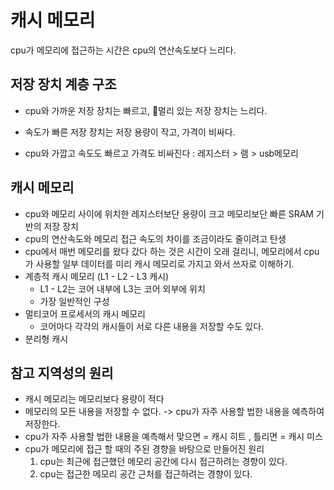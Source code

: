# 캐시 메모리

cpu가 메모리에 접근하는 시간은 cpu의 연산속도보다 느리다.

## 저장 장치 계층 구조
- cpu와 가까운 저장 장치는 빠르고, 멀리 있는 저장 장치는 느리다.
- 속도가 빠른 저장 장치는 저장 용량이 작고, 가격이 비싸다.

- cpu와 가깝고 속도도 빠르고 가격도 비싸진다 : 레지스터 > 램 > usb메모리

## 캐시 메모리
- cpu와 메모리 사이에 위치한 레지스터보단 용량이 크고 메모리보단 빠른 SRAM 기반의 저장 장치
- cpu의 연산속도와 메모리 접근 속도의 차이를 조금이라도 줄이려고 탄생
- cpu에서 매번 메모리를 왔다 갔다 하는 것은 시간이 오래 걸리니, 메모리에서 cpu가 사용할 일부 데이터를 미리 캐시 메모리로 가지고 와서 쓰자로 이해하기.
- 계층적 캐시 메모리 (L1 - L2 - L3 캐시)
  - L1 - L2는 코어 내부에 L3는 코어 외부에 위치
  - 가장 일반적인 구성
- 멀티코어 프로세서의 캐시 메모리
  - 코어마다 각각의 캐시들이 서로 다른 내용을 저장할 수도 있다.
- 분리형 캐시

## 참고 지역성의 원리
- 캐시 메모리는 메모리보다 용량이 적다
- 메모리의 모든 내용을 저장할 수 없다. -> cpu가 자주 사용할 법한 내용을 예측하여 저장한다.
- cpu가 자주 사용할 법한 내용을 예측해서 맞으면  = 캐시 히트 , 틀리면 = 캐시 미스
- cpu가 메모리에 접근 할 때의 주된 경향을 바탕으로 만들어진 원리
  1. cpu는 최근에 접근했던 메모리 공간에 다시 접근하려는 경향이 있다.
  2. cpu는 접근한 메모리 공간 근처를 접근하려는 경향이 있다. 
